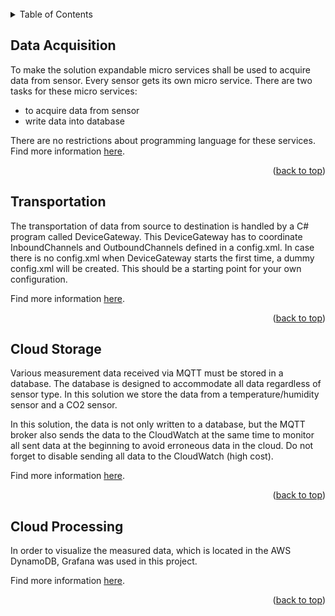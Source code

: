 <div id="top"></div>

<br />

<!-- TABLE OF CONTENTS -->
<details>
  <summary>Table of Contents</summary>
  <ol>
    <li><a href="#Data Acquisition">Data Acquisition</a></li>
	<li><a href="#Data Transportation">Data Transportation</a></li>
    <li><a href="#Cloud Storage">Store data in cloud</a></li>    
	<li><a href="#Cloud Processing">Process data in cloud</a></li>   
  </ol>
</details>

## Data Acquisition

To make the solution expandable micro services shall be used to acquire data from sensor. Every sensor gets its own micro service. There are two tasks for these micro services:
* to acquire data from sensor
* write data into database

There are no restrictions about programming language for these services.
Find more information <a href="ACQUISITION_OV.md">here</a>.

<p align="right">(<a href="#top">back to top</a>)</p>

## Transportation

The transportation of data from source to destination is handled by a C# program called DeviceGateway.
This DeviceGateway has to coordinate InboundChannels and OutboundChannels defined in a config.xml.
In case there is no config.xml when DeviceGateway starts the first time, a dummy config.xml will be created.
This should be a starting point for your own configuration.

Find more information <a href="TRANSPORTATION_OV.md">here</a>.

<p align="right">(<a href="#top">back to top</a>)</p>
  
## Cloud Storage

Various measurement data received via MQTT must be stored in a database.
The database is designed to accommodate all data regardless of sensor type. In this solution we store the data from a temperature/humidity sensor and a CO2 sensor. 

In this solution, the data is not only written to a database, but the MQTT broker also sends the data to the CloudWatch at the same time to monitor all sent data at the beginning to avoid erroneous data in the cloud. Do not forget to disable sending all data to the CloudWatch (high cost).

Find more information <a href="CLOUDSTORAGE_OV.md">here</a>.

<p align="right">(<a href="#top">back to top</a>)</p>

## Cloud Processing

In order to visualize the measured data, which is located in the AWS DynamoDB, Grafana was used in this project. 

Find more information <a href="CLOUDPROCESSING_OV.md">here</a>.

<p align="right">(<a href="#top">back to top</a>)</p>
